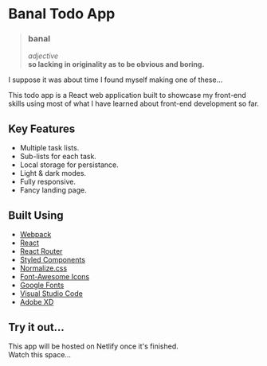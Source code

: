 # Banal Todo App

> ### **banal**
> *adjective*  
> **so lacking in originality as to be obvious and boring.**

I suppose it was about time I found myself making one of these...

This todo app is a React web application built to showcase my front-end skills using most of what I have learned about front-end development so far.

## Key Features

- Multiple task lists.
- Sub-lists for each task.
- Local storage for persistance.
- Light & dark modes.
- Fully responsive.
- Fancy landing page.

## Built Using

- [Webpack](https://webpack.js.org/)
- [React](https://reactjs.org/)
- [React Router](https://reactrouter.com/)
- [Styled Components](https://styled-components.com/)
- [Normalize.css](https://necolas.github.io/normalize.css/)
- [Font-Awesome Icons](https://fontawesome.com/)
- [Google Fonts](https://fonts.google.com/)
- [Visual Studio Code](https://code.visualstudio.com/)
- [Adobe XD](https://www.adobe.com/uk/products/xd.html)

## Try it out...

This app will be hosted on Netlify once it's finished.  
Watch this space...